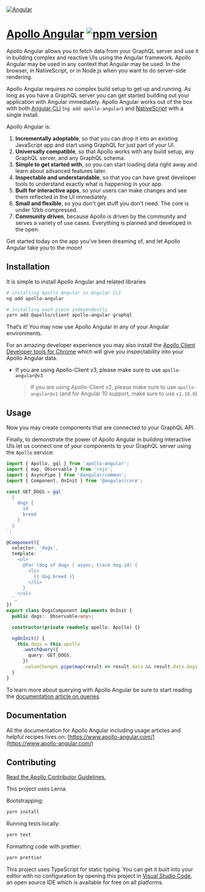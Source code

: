 [![Angular](https://user-images.githubusercontent.com/25294569/63955021-b99fca80-ca8c-11e9-9362-1ee8083edd2e.gif)](https://www.apollo-angular.com/)

# [Apollo Angular](https://www.apollo-angular.com/) [![npm version](https://badge.fury.io/js/apollo-angular.svg)](https://badge.fury.io/js/apollo-angular)

Apollo Angular allows you to fetch data from your GraphQL server and use it in building complex and
reactive UIs using the Angular framework. Apollo Angular may be used in any context that Angular may
be used. In the browser, in NativeScript, or in Node.js when you want to do server-side rendering.

Apollo Angular requires _no_ complex build setup to get up and running. As long as you have a
GraphQL server you can get started building out your application with Angular immediately. Apollo
Angular works out of the box with both [Angular CLI](https://cli.angular.io/)
(`ng add apollo-angular`) and [NativeScript](https://www.nativescript.org/) with a single install.

Apollo Angular is:

1. **Incrementally adoptable**, so that you can drop it into an existing JavaScript app and start
   using GraphQL for just part of your UI.
1. **Universally compatible**, so that Apollo works with any build setup, any GraphQL server, and
   any GraphQL schema.
1. **Simple to get started with**, so you can start loading data right away and learn about advanced
   features later.
1. **Inspectable and understandable**, so that you can have great developer tools to understand
   exactly what is happening in your app.
1. **Built for interactive apps**, so your users can make changes and see them reflected in the UI
   immediately.
1. **Small and flexible**, so you don't get stuff you don't need. The core is under 12kb compressed.
1. **Community driven**, because Apollo is driven by the community and serves a variety of use
   cases. Everything is planned and developed in the open.

Get started today on the app you’ve been dreaming of, and let Apollo Angular take you to the moon!

## Installation

It is simple to install Apollo Angular and related libraries

```bash
# installing Apollo Angular in Angular CLI
ng add apollo-angular

# installing each piece independently
yarn add @apollo/client apollo-angular graphql
```

That’s it! You may now use Apollo Angular in any of your Angular environments.

For an amazing developer experience you may also install the
[Apollo Client Developer tools for Chrome](https://chrome.google.com/webstore/detail/apollo-client-developer-t/jdkknkkbebbapilgoeccciglkfbmbnfm)
which will give you inspectability into your Apollo Angular data.

- If you are using Apollo-Client v3, please make sure to use `apollo-angular@v3`
  > If you are using Apollo-Client v2, please make sure to use `apollo-angular@v1` (and for Angular
  > 10 support, make sure to use `v1.10.0`)

## Usage

Now you may create components that are connected to your GraphQL API.

Finally, to demonstrate the power of Apollo Angular in building interactive UIs let us connect one
of your components to your GraphQL server using the `Apollo` service:

```ts
import { Apollo, gql } from 'apollo-angular';
import { map, Observable } from 'rxjs';
import { AsyncPipe } from '@angular/common';
import { Component, OnInit } from '@angular/core';

const GET_DOGS = gql`
  {
    dogs {
      id
      breed
    }
  }
`;

@Component({
  selector: 'dogs',
  template: `
    <ul>
      @for (dog of dogs | async; track dog.id) {
        <li>
          {{ dog.breed }}
        </li>
      }
    </ul>
  `,
})
export class DogsComponent implements OnInit {
  public dogs!: Observable<any>;

  constructor(private readonly apollo: Apollo) {}

  ngOnInit() {
    this.dogs = this.apollo
      .watchQuery({
        query: GET_DOGS,
      })
      .valueChanges.pipe(map(result => result.data && result.data.dogs));
  }
}
```

To learn more about querying with Apollo Angular be sure to start reading the
[documentation article on queries](https://apollo-angular.com/docs/data/queries/).

## Documentation

All the documentation for Apollo Angular including usage articles and helpful recipes lives on:
[https://www.apollo-angular.com/](https://www.apollo-angular.com/)

## Contributing

[Read the Apollo Contributor Guidelines.](CONTRIBUTING.md)

This project uses Lerna.

Bootstrapping:

```bash
yarn install
```

Running tests locally:

```bash
yarn test
```

Formatting code with prettier:

```bash
yarn prettier
```

This project uses TypeScript for static typing. You can get it built into your editor with no
configuration by opening this project in [Visual Studio Code](https://code.visualstudio.com/), an
open source IDE which is available for free on all platforms.
